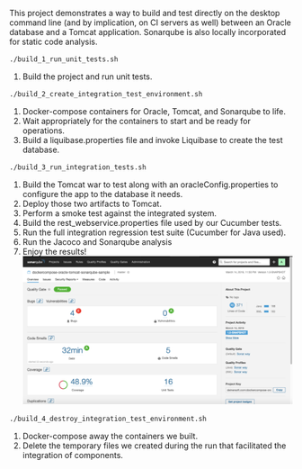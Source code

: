 This project demonstrates a way to build and test directly on the desktop command line (and by implication, on CI servers as well) between an Oracle database and a Tomcat application.  Sonarqube is also locally incorporated for static code analysis.


```bash
./build_1_run_unit_tests.sh
```
1. Build the project and run unit tests.

```bash
./build_2_create_integration_test_environment.sh
```
1. Docker-compose containers for Oracle, Tomcat, and Sonarqube to life.
2. Wait appropriately for the containers to start and be ready for operations.
3. Build a liquibase.properties file and invoke Liquibase to create the test database.

```bash
./build_3_run_integration_tests.sh
```
1. Build the Tomcat war to test along with an oracleConfig.properties to configure the app to the database it needs.
2. Deploy those two artifacts to Tomcat.
3. Perform a smoke test against the integrated system.
4. Build the rest_webservice.properties file used by our Cucumber tests. 
5. Run the full integration regression test suite (Cucumber for Java used).
6. Run the Jacoco and Sonarqube analysis 
7. Enjoy the results!
![Image of Sonarqube](readme.md.sonarqube.screenshot.png)

```bash
./build_4_destroy_integration_test_environment.sh
```
1. Docker-compose away the containers we built.
2. Delete the temporary files we created during the run that facilitated the integration of components.
